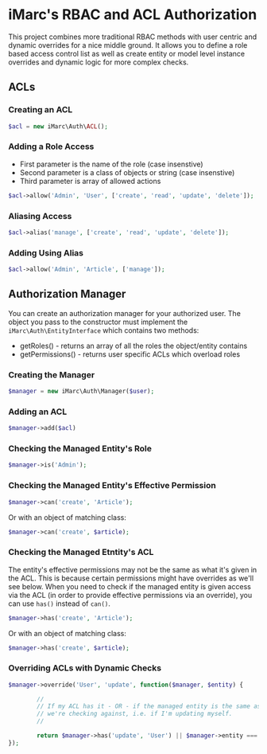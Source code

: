 iMarc's RBAC and ACL Authorization
============

This project combines more traditional RBAC methods with user centric and dynamic overrides for
a nice middle ground.  It allows you to define a role based access control list as well as create
entity or model level instance overrides and dynamic logic for more complex checks.

## ACLs

### Creating an ACL

```php
$acl = new iMarc\Auth\ACL();
```

### Adding a Role Access

- First parameter is the name of the role (case insenstive)
- Second parameter is a class of objects or string (case insenstive)
- Third parameter is array of allowed actions

```php
$acl->allow('Admin', 'User', ['create', 'read', 'update', 'delete']);
```

### Aliasing Access

```php
$acl->alias('manage', ['create', 'read', 'update', 'delete']);
```

### Adding Using Alias

```php
$acl->allow('Admin', 'Article', ['manage']);
```

## Authorization Manager

You can create an authorization manager for your authorized user.  The object you pass to the
constructor must implement the `iMarc\Auth\EntityInterface` which contains two methods:

- getRoles() - returns an array of all the roles the object/entity contains
- getPermissions() - returns user specific ACLs which overload roles

### Creating the Manager

```php
$manager = new iMarc\Auth\Manager($user);
```

### Adding an ACL

```php
$manager->add($acl)
```

### Checking the Managed Entity's Role

```php
$manager->is('Admin');
```

### Checking the Managed Entity's Effective Permission

```php
$manager->can('create', 'Article');
```

Or with an object of matching class:

```php
$manager->can('create', $article);
```

### Checking the Managed Etntity's ACL

The entity's effective permissions may not be the same as what it's given in the ACL.  This is
because certain permissions might have overrides as we'll see below.  When you need to check if
the managed entity is given access via the ACL (in order to provide effective permissions via an
override), you can use `has()` instead of `can()`.

```php
$manager->has('create', 'Article');
```

Or with an object of matching class:

```php
$manager->has('create', $article);
```

### Overriding ACLs with Dynamic Checks

```php
$manager->override('User', 'update', function($manager, $entity) {

		//
		// If my ACL has it - OR - if the managed entity is the same as the entity
		// we're checking against, i.e. if I'm updating myself.
		//

		return $manager->has('update', 'User') || $manager->entity === $entity;
});
